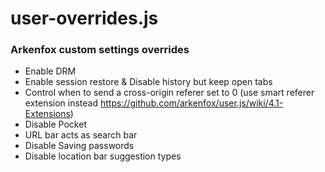 # user-overrides.js
### Arkenfox custom settings overrides
- Enable DRM
- Enable session restore & Disable history but keep open tabs
- Control when to send a cross-origin referer set to 0 (use smart referer extension instead https://github.com/arkenfox/user.js/wiki/4.1-Extensions)
- Disable Pocket
- URL bar acts as search bar
- Disable Saving passwords
- Disable location bar suggestion types

